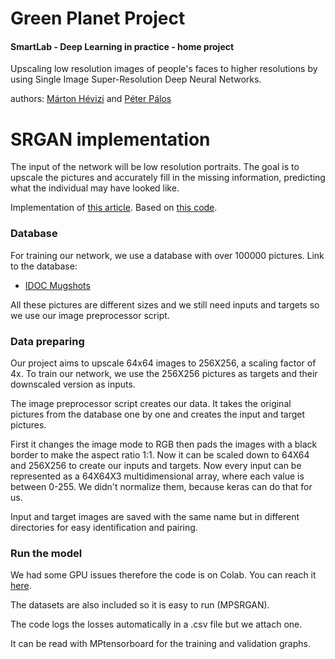 # Green Planet Project
#### SmartLab - Deep Learning in practice - home project
Upscaling low resolution images of people's faces to higher resolutions by using Single Image Super-Resolution Deep Neural Networks.

authors: [Márton Hévizi](https://github.com/habarcs) and [Péter Pálos](https://github.com/peterpalos)

# SRGAN implementation
The input of the network will be low resolution portraits. The goal is to upscale the pictures and accurately fill in the missing information, predicting what the individual may have looked like.

Implementation of [this article](https://arxiv.org/pdf/1609.04802.pdf).
Based on [this code](https://github.com/eriklindernoren/Keras-GAN/blob/master/srgan/srgan.py).

### Database
For training our network, we use a database with over 100000 pictures.
Link to the database:
- [IDOC Mugshots](https://www.kaggle.com/elliotp/idoc-mugshots)

All these pictures are different sizes and we still need inputs and targets so we use our image preprocessor script.

### Data preparing
Our project aims to upscale 64x64 images to 256X256, a scaling factor of 4x. To train our network, we use the 256X256 pictures as targets and their downscaled version as inputs.

The image preprocessor script creates our data. It takes the original pictures from the database one by one and creates the input and target pictures.

First it changes the image mode to RGB then pads the images with a black border to make the aspect ratio 1:1. Now it can be scaled down to 64X64 and 256X256 to create our inputs and targets. Now every input can be represented as a 64X64X3 multidimensional array, where each value is between 0-255. We didn't normalize them, because keras can do that for us.

Input and target images are saved with the same name but in different directories for easy identification and pairing.

### Run the model
We had some GPU issues therefore the code is on Colab. You can reach it [here](https://drive.google.com/drive/folders/1mpXgXXemJaYIM85mITwvv49OBB19mFNQ?usp=sharing).

The datasets are also included so it is easy to run (MPSRGAN).

The code logs the losses automatically in a .csv file but we attach one.

It can be read with MPtensorboard for the training and validation graphs.
